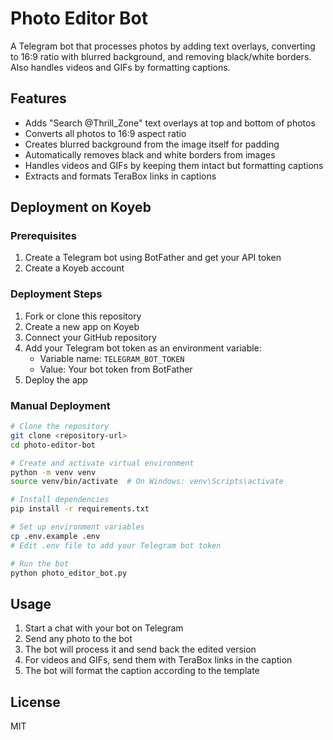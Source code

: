 # Photo Editor Bot

A Telegram bot that processes photos by adding text overlays, converting to 16:9 ratio with blurred background, and removing black/white borders. Also handles videos and GIFs by formatting captions.

## Features

- Adds "Search @Thrill_Zone" text overlays at top and bottom of photos
- Converts all photos to 16:9 aspect ratio
- Creates blurred background from the image itself for padding
- Automatically removes black and white borders from images
- Handles videos and GIFs by keeping them intact but formatting captions
- Extracts and formats TeraBox links in captions

## Deployment on Koyeb

### Prerequisites

1. Create a Telegram bot using BotFather and get your API token
2. Create a Koyeb account

### Deployment Steps

1. Fork or clone this repository
2. Create a new app on Koyeb
3. Connect your GitHub repository
4. Add your Telegram bot token as an environment variable:
   - Variable name: `TELEGRAM_BOT_TOKEN`
   - Value: Your bot token from BotFather
5. Deploy the app

### Manual Deployment

```bash
# Clone the repository
git clone <repository-url>
cd photo-editor-bot

# Create and activate virtual environment
python -m venv venv
source venv/bin/activate  # On Windows: venv\Scripts\activate

# Install dependencies
pip install -r requirements.txt

# Set up environment variables
cp .env.example .env
# Edit .env file to add your Telegram bot token

# Run the bot
python photo_editor_bot.py
```

## Usage

1. Start a chat with your bot on Telegram
2. Send any photo to the bot
3. The bot will process it and send back the edited version
4. For videos and GIFs, send them with TeraBox links in the caption
5. The bot will format the caption according to the template

## License

MIT 